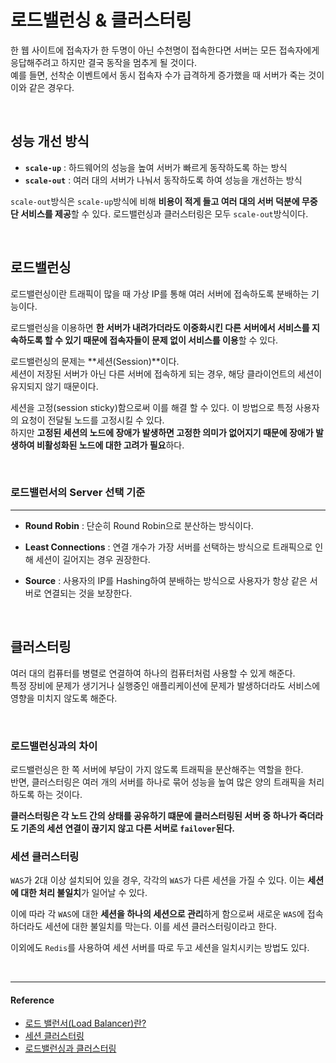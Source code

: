 # 로드밸런싱 & 클러스터링

한 웹 사이트에 접속자가 한 두명이 아닌 수천명이 접속한다면 서버는 모든 접속자에게 응답해주려고 하지만 결국 동작을 멈추게 될 것이다. <br/>예를 들면, 선착순 이벤트에서 동시 접속자 수가 급격하게 증가했을 때 서버가 죽는 것이 이와 같은 경우다.

<br/>

## 성능 개선 방식

- **`scale-up`** : 하드웨어의 성능을 높여 서버가 빠르게 동작하도록 하는 방식
- **`scale-out`** : 여러 대의 서버가 나눠서 동작하도록 하여 성능을 개선하는 방식

`scale-out`방식은 `scale-up`방식에 비해 **비용이 적게 들고 여러 대의 서버 덕분에 무중단 서비스를 제공**할 수 있다.
로드밸런싱과 클러스터링은 모두 `scale-out`방식이다.

<br/>

## 로드밸런싱

로드밸런싱이란 트래픽이 많을 때 가상 IP를 통해 여러 서버에 접속하도록 분배하는 기능이다.

로드밸런싱을 이용하면 **한 서버가 내려가더라도 이중화시킨 다른 서버에서 서비스를 지속하도록 할 수 있기 때문에 접속자들이 문제 없이 서비스를 이용**할 수 있다.

로드밸런싱의 문제는 **세션(Session)**이다.<br/>세션이 저장된 서버가 아닌 다른 서버에 접속하게 되는 경우, 해당 클라이언트의 세션이 유지되지 않기 때문이다.

세션을 고정(session sticky)함으로써 이를 해결 할 수 있다. 이 방법으로 특정 사용자의 요청이 전달될 노드를 고정시킬 수 있다.<br/> 하지만 **고정된 세션의 노드에 장애가 발생하면 고정한 의미가 없어지기 때문에 장애가 발생하여 비활성화된 노드에 대한 고려가 필요**하다.

<br/>

### 로드밸런서의 Server 선택 기준

---

- **Round Robin** : 단순히 Round Robin으로 분산하는 방식이다.

- **Least Connections** : 연결 개수가 가장 서버를 선택하는 방식으로 트래픽으로 인해 세션이 길어지는 경우 권장한다.

- **Source** : 사용자의 IP를 Hashing하여 분배하는 방식으로 사용자가 항상 같은 서버로 연결되는 것을 보장한다.

<br/>

## 클러스터링

여러 대의 컴퓨터를 병렬로 연결하여 하나의 컴퓨터처럼 사용할 수 있게 해준다.<br/>
특정 장비에 문제가 생기거나 실행중인 애플리케이션에 문제가 발생하더라도 서비스에 영향을 미치지 않도록 해준다.

<br/>

### 로드밸런싱과의 차이

로드밸런싱은 한 쪽 서버에 부담이 가지 않도록 트래픽을 분산해주는 역할을 한다. <br/>반면,  클러스터링은 여러 개의 서버를 하나로 묶어 성능을 높여 많은 양의 트래픽을 처리하도록 하는 것이다.

**클러스터링은 각 노드 간의 상태를 공유하기 떄문에 클러스터링된 서버 중 하나가 죽더라도 기존의 세션 연결이 끊기지 않고 다른 서버로 `failover`된다.**


### 세션 클러스터링

`WAS`가 2대 이상 설치되어 있을 경우, 각각의 `WAS`가 다른 세션을 가질 수 있다. 이는 **세션에 대한 처리 불일치**가 일어날 수 있다.

이에 따라 각 `WAS`에 대한 **세션을 하나의 세션으로 관리**하게 함으로써 새로운 `WAS`에 접속하더라도 세션에 대한 불일치를 막는다. 이를 세션 클러스터링이라고 한다.

이외에도 `Redis`를 사용하여 세션 서버를 따로 두고 세션을 일치시키는 방법도 있다.

<br/>

---

#### Reference

- [로드 밸런서(Load Balancer)란?](https://nesoy.github.io/articles/2018-06/Load-Balancer)
- [세션 클러스터링](https://brownbears.tistory.com/168)
- [로드밸런싱과 클러스터링](https://asfirstalways.tistory.com/m/320?category=656859)
